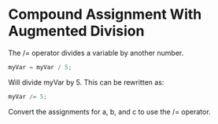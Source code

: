 # Compound Assignment With Augmented Division
The /= operator divides a variable by another number.
```js
myVar = myVar / 5;
```
Will divide myVar by 5. This can be rewritten as:
```js
myVar /= 5;
```
Convert the assignments for a, b, and c to use the /= operator.